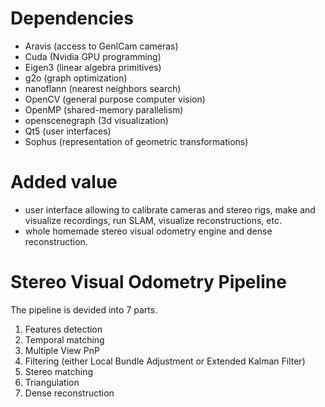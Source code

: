 Dependencies
============

* Aravis (access to GenICam cameras)
* Cuda (Nvidia GPU programming)
* Eigen3 (linear algebra primitives)
* g2o (graph optimization)
* nanoflann (nearest neighbors search)
* OpenCV (general purpose computer vision)
* OpenMP (shared-memory parallelism)
* openscenegraph (3d visualization)
* Qt5 (user interfaces)
* Sophus (representation of geometric transformations)

Added value
===========

* user interface allowing to calibrate cameras and stereo rigs, make and visualize recordings, run SLAM, visualize reconstructions, etc.
* whole homemade stereo visual odometry engine and dense reconstruction.

Stereo Visual Odometry Pipeline
===============================

The pipeline is devided into 7 parts.

1. Features detection
2. Temporal matching
3. Multiple View PnP
4. Filtering (either Local Bundle Adjustment or Extended Kalman Filter)
5. Stereo matching
6. Triangulation
7. Dense reconstruction

